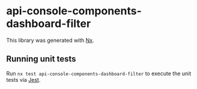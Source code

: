 # api-console-components-dashboard-filter

This library was generated with [Nx](https://nx.dev).

## Running unit tests

Run `nx test api-console-components-dashboard-filter` to execute the unit tests via [Jest](https://jestjs.io).
